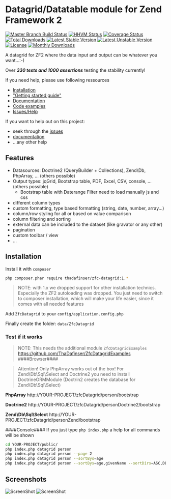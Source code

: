 # Datagrid/Datatable module for Zend Framework 2 
[![Master Branch Build Status](https://secure.travis-ci.org/ThaDafinser/ZfcDatagrid.png?branch=master)](http://travis-ci.org/ThaDafinser/ZfcDatagrid)
[![HHVM Status](http://hhvm.h4cc.de/badge/thadafinser/zfc-datagrid.svg)](http://hhvm.h4cc.de/package/thadafinser/zfc-datagrid)
[![Coverage Status](https://coveralls.io/repos/ThaDafinser/ZfcDatagrid/badge.png?branch=master)](https://coveralls.io/r/ThaDafinser/ZfcDatagrid?branch=master)
[![Total Downloads](https://poser.pugx.org/thadafinser/zfc-datagrid/downloads.png)](https://packagist.org/packages/thadafinser/zfc-datagrid)
[![Latest Stable Version](https://poser.pugx.org/thadafinser/zfc-datagrid/v/stable.png)](https://packagist.org/packages/thadafinser/zfc-datagrid)
[![Latest Unstable Version](https://poser.pugx.org/thadafinser/zfc-datagrid/v/unstable.png)](https://packagist.org/packages/thadafinser/zfc-datagrid)
[![License](https://poser.pugx.org/thadafinser/zfc-datagrid/license.png)](https://packagist.org/packages/thadafinser/zfc-datagrid)
[![Monthly Downloads](https://poser.pugx.org/thadafinser/zfc-datagrid/d/monthly)](https://packagist.org/packages/thadafinser/zfc-datagrid)

A datagrid for ZF2 where the data input and output can be whatever you want...:-)

Over ***330 tests and 1000 assertions*** testing the stability currently! 

If you need help, please use following ressources
- [Installation](https://github.com/ThaDafinser/ZfcDatagrid#installation) 
-  ["Getting started guide"](https://github.com/ThaDafinser/ZfcDatagrid/blob/master/docs/02.%20Quick%20Start.md)
- [Documentation](https://github.com/ThaDafinser/ZfcDatagrid/blob/master/docs/)
- [Code examples](https://github.com/ThaDafinser/ZfcDatagrid/blob/master/src/ZfcDatagrid/Examples/Controller/)
- [Issues/Help](https://github.com/ThaDafinser/ZfcDatagrid/issues)

If you want to help out on this project:
- seek through the [issues](https://github.com/ThaDafinser/ZfcDatagrid/issues)
- [documentation](https://github.com/ThaDafinser/ZfcDatagrid/blob/master/docs/)
- ...any other help

## Features
* Datasources: Doctrine2 (QueryBuilder + Collections), Zend\Db, PhpArray, ... (others possible)
* Output types: jqGrid, Bootstrap table, PDF, Excel, CSV, console, ... (others possible)
  *  Bootstrap table with Daterange Filter need to load manually js and css
* different column types
* custom formatting, type based formatting (string, date, number, array...)
* column/row styling for all or based on value comparison
* column filtering  and sorting
* external data can be included to the dataset (like gravator or any other)
* pagination
* custom toolbar / view
* ...

## Installation

Install it with ``composer``
```sh
php composer.phar require thadafinser/zfc-datagrid:1.*
```

> NOTE: with 1.x we dropped support for other installation technics. Especially the ZF2 autoloading was dropped. You just need to switch to composer installation, which will make your life easier, since it comes with all needed features

Add `ZfcDatagrid` to your `config/application.config.php`

Finally create the folder: `data/ZfcDatagrid`

### Test if it works

> NOTE: This needs the additional module `ZfcDatagridExamples` https://github.com/ThaDafinser/ZfcDatagridExamples
####Browser####

> Attention! Only PhpArray works out of the box!
> For Zend\Db\Sql\Select and Doctrine2 you need to install DoctrineORMModule (Doctrin2 creates the database for Zend\Db\Sql\Select)

**PhpArray** http://YOUR-PROJECT/zfcDatagrid/person/bootstrap

**Doctrine2** http://YOUR-PROJECT/zfcDatagrid/personDoctrine2/bootstrap

**Zend\Db\Sql\Select** http://YOUR-PROJECT/zfcDatagrid/personZend/bootstrap


####Console####
If you just type `php index.php` a help for all commands will be shown
```sh
cd YOUR-PROJECT/public/
php index.php datagrid person
php index.php datagrid person --page 2
php index.php datagrid person --sortBys=age
php index.php datagrid person --sortBys=age,givenName --sortDirs=ASC,DESC
```

## Screenshots
![ScreenShot](https://raw.github.com/ThaDafinser/ZfcDatagrid/master/docs/screenshots/ZfcDatagrid_bootstrap.jpg)
![ScreenShot](https://raw.github.com/ThaDafinser/ZfcDatagrid/master/docs/screenshots/ZfcDatagrid_console.jpg)
